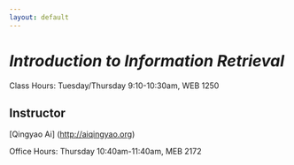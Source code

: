 ```yaml
---
layout: default
---
```


# *Introduction to Information Retrieval*

Class Hours: Tuesday/Thursday 9:10-10:30am, WEB 1250

## Instructor

[Qingyao Ai] (http://aiqingyao.org)

Office Hours: Thursday 10:40am-11:40am, MEB 2172
